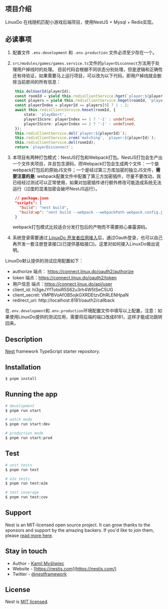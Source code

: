 ## 项目介绍
LinuxDo 在线随机匹配小游戏后端项目，使用NestJS + Mysql + Redis实现。

## 必读事项
1. 配置文件 `.env.development` 和 `.env.production` 文件必须至少存在一个。
2. `src/modules/games/games.service.ts`文件的`playerDisconnect`方法用于处理用户掉线时的处理。
   目前代码会根据不同状态分别处理，但是逻辑和正确性还有待验证，如果需要马上运行项目，可以改为以下代码，即用户掉线就会删除当前房间的所有信息：
   ```ts
    this.delUserId(playerId);
    const roomId = yield this.redisClientService.hget(`player:${playerId}`, 'roomId');
    const players = yield this.redisClientService.hmget(roomId, 'player1', 'player2');
    const playerIndex = playerId == players[0] ? 1 : 2;
    await this.redisClientService.hmset(roomId, {
        state: 'playAbort',
        player1Score: playerIndex == 1 ? '-1' : undefined,
        player2Score: playerIndex == 2 ? '-1' : undefined,
    });
    this.redisClientService.del(`player:${playerId}`);
    this.redisClientService.zrem('matching', `player:${playerId}`);
    this.redisClientService.del(roomId);
    return `playerDisconnect`;
   ```
3. 本项目有两种打包模式：NestJS打包和Webpack打包。NestJS打包会生产出一个文件夹项目，并且包含源码，而Webpack打包会生成两个文件：一个是webpack打包后的原始JS文件；一个是经过第三方库加密的独立JS文件，**需要注意的是**: webpack配置文件中配置了第三方加密插件，尽量不要改动，我已经经过测试可以正常使用，如果对加密插件进行额外修改可能造成系统无法运行（过度的混淆加密会破坏NestJS运行）。
   ```json
    // package.json
    "scripts": {
      "build": "nest build",
      "build:wp": "nest build --webpack --webpackPath webpack.config.js",
    }
   ```

   webpack打包模式比较适合分发打包后的产物而不需要担心暴露源码。

4. 系统登录需要通过[ LinuxDo 开发者应用接入](https://connect.linux.do)后，通过Oauth登录，也可以自己再开发一套注册登录接口(已提供基础接口)。这里对如何接入LinuxDo做出说明。
   
  LinuxDo默认提供的测试应用配置如下：
  + authorize 端点： https://connect.linux.do/oauth2/authorize
  + token 端点：https://connect.linux.do/oauth2/token
  + 用户信息 端点：https://connect.linux.do/api/user
  + client_id: hi3geJYfTotoiR5S62u3rh4W5tSeC5UG
  + client_secret: VMPBVoAfOB5ojkGXRDEtzvDhRLENHpaN
  + redirect_uri: http://localhost:8181/oauth2/callback

  在`.env.development`和`.env.production`环境配置文件中填写以上配置，注意：如果使用LinuxDo提供的测试应用，需要将后端的端口改成8181，这样才能成功跳转回来。

## Description

[Nest](https://github.com/nestjs/nest) framework TypeScript starter repository.

## Installation

```bash
$ pnpm install
```

## Running the app

```bash
# development
$ pnpm run start

# watch mode
$ pnpm run start:dev

# production mode
$ pnpm run start:prod
```

## Test

```bash
# unit tests
$ pnpm run test

# e2e tests
$ pnpm run test:e2e

# test coverage
$ pnpm run test:cov
```

## Support

Nest is an MIT-licensed open source project. It can grow thanks to the sponsors and support by the amazing backers. If you'd like to join them, please [read more here](https://docs.nestjs.com/support).

## Stay in touch

- Author - [Kamil Myśliwiec](https://kamilmysliwiec.com)
- Website - [https://nestjs.com](https://nestjs.com/)
- Twitter - [@nestframework](https://twitter.com/nestframework)

## License

Nest is [MIT licensed](LICENSE).
